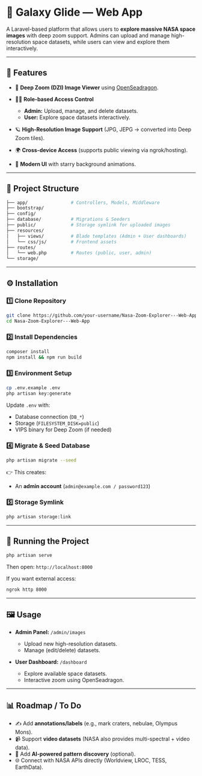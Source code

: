 # 🚀 Galaxy Glide — Web App

A Laravel-based platform that allows users to **explore massive NASA space images** with deep zoom support.
Admins can upload and manage high-resolution space datasets, while users can view and explore them interactively.

---

## 🌌 Features

* 🔭 **Deep Zoom (DZI) Image Viewer** using [OpenSeadragon](https://openseadragon.github.io/).
* 👨‍🚀 **Role-based Access Control**

  * **Admin:** Upload, manage, and delete datasets.
  * **User:** Explore space datasets interactively.
* 🪐 **High-Resolution Image Support** (JPG, JEPG → converted into Deep Zoom tiles).
* 🌍 **Cross-device Access** (supports public viewing via ngrok/hosting).
* 🎨 **Modern UI** with starry background animations.

---

## 📂 Project Structure

```bash
├── app/                # Controllers, Models, Middleware
├── bootstrap/          
├── config/             
├── database/           # Migrations & Seeders
├── public/             # Storage symlink for uploaded images
├── resources/          
│   ├── views/          # Blade templates (Admin + User dashboards)
│   └── css/js/         # Frontend assets
├── routes/             
│   └── web.php         # Routes (public, user, admin)
└── storage/            
```

---

## ⚙️ Installation

### 1️⃣ Clone Repository

```bash
git clone https://github.com/your-username/Nasa-Zoom-Explorer---Web-App.git
cd Nasa-Zoom-Explorer---Web-App
```

### 2️⃣ Install Dependencies

```bash
composer install
npm install && npm run build
```

### 3️⃣ Environment Setup

```bash
cp .env.example .env
php artisan key:generate
```

Update `.env` with:

* Database connection (`DB_*`)
* Storage (`FILESYSTEM_DISK=public`)
* VIPS binary for Deep Zoom (if needed)

### 4️⃣ Migrate & Seed Database

```bash
php artisan migrate --seed
```

👉 This creates:

* An **admin account** (`admin@example.com / password123`)

### 5️⃣ Storage Symlink

```bash
php artisan storage:link
```

---

## 🚀 Running the Project

```bash
php artisan serve
```

Then open:
`http://localhost:8000`

If you want external access:

```bash
ngrok http 8000
```

---

## 🖼️ Usage

* **Admin Panel:** `/admin/images`

  * Upload new high-resolution datasets.
  * Manage (edit/delete) datasets.
* **User Dashboard:** `/dashboard`

  * Explore available space datasets.
  * Interactive zoom using OpenSeadragon.

---

## 📊 Roadmap / To Do

* ✍️ Add **annotations/labels** (e.g., mark craters, nebulae, Olympus Mons).
* 📹 Support **video datasets** (NASA also provides multi-spectral + video data).
* 🤖 Add **AI-powered pattern discovery** (optional).
* 🌐 Connect with NASA APIs directly (Worldview, LROC, TESS, EarthData).


